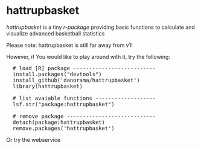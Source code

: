 # hattrupbasket

_hattrupbasket_ is a tiny *r-package* providing basic functions to calculate and visualize advanced basketball statistics

  Please note: hattrupbasket is still far away from v1!

However, if You would like to play around with it, try the following:

<pre>
  # load [R] package --------------------------
  install.packages("devtools")
  install_github('danorama/hattrupbasket')
  library(hattrupbasket)
  
  # list avaiable functions -------------------
  lsf.str("package:hattrupbasket")
  
  # remove package ----------------------------
  detach(package:hattrupbasket)
  remove.packages('hattrupbasket')
</pre>

Or try the webservice






